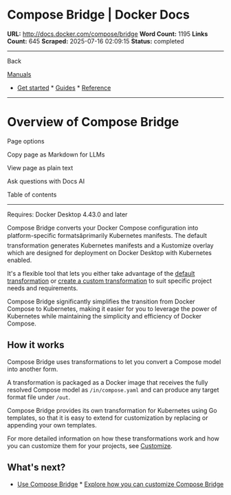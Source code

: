 # Compose Bridge | Docker Docs

**URL:** http://docs.docker.com/compose/bridge
**Word Count:** 1195
**Links Count:** 645
**Scraped:** 2025-07-16 02:09:15
**Status:** completed

---

Back

[Manuals](https://docs.docker.com/manuals/)

  * [Get started](http://docs.docker.com/get-started/)   * [Guides](http://docs.docker.com/guides/)   * [Reference](http://docs.docker.com/reference/)

* * *

# Overview of Compose Bridge

Page options

Copy page as Markdown for LLMs

View page as plain text

Ask questions with Docs AI

Table of contents

* * *

Requires: Docker Desktop 4.43.0 and later

Compose Bridge converts your Docker Compose configuration into platform-specific formatsâprimarily Kubernetes manifests. The default transformation generates Kubernetes manifests and a Kustomize overlay which are designed for deployment on Docker Desktop with Kubernetes enabled.

It's a flexible tool that lets you either take advantage of the [default transformation](https://docs.docker.com/compose/bridge/usage/) or [create a custom transformation](https://docs.docker.com/compose/bridge/customize/) to suit specific project needs and requirements.

Compose Bridge significantly simplifies the transition from Docker Compose to Kubernetes, making it easier for you to leverage the power of Kubernetes while maintaining the simplicity and efficiency of Docker Compose.

## How it works

Compose Bridge uses transformations to let you convert a Compose model into another form.

A transformation is packaged as a Docker image that receives the fully resolved Compose model as `/in/compose.yaml` and can produce any target format file under `/out`.

Compose Bridge provides its own transformation for Kubernetes using Go templates, so that it is easy to extend for customization by replacing or appending your own templates.

For more detailed information on how these transformations work and how you can customize them for your projects, see [Customize](https://docs.docker.com/compose/bridge/customize/).

## What's next?

  * [Use Compose Bridge](https://docs.docker.com/compose/bridge/usage/)   * [Explore how you can customize Compose Bridge](https://docs.docker.com/compose/bridge/customize/)
